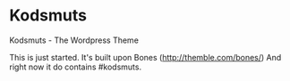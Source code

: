 Kodsmuts
========

Kodsmuts - The Wordpress Theme

This is just started. It's built upon Bones (http://themble.com/bones/) And right now it do contains #kodsmuts.